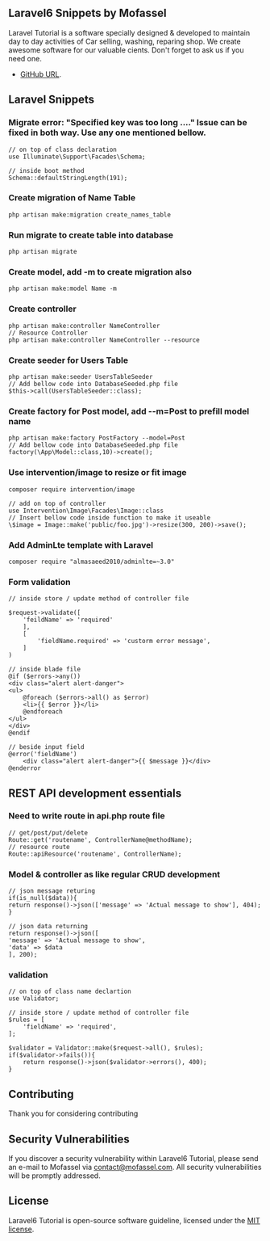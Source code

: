 ## Laravel6 Snippets by Mofassel

Laravel Tutorial is a software specially designed & developed to maintain day to day activities of Car selling, washing, reparing shop. We create awesome software for our valuable cients. Don't forget to ask us if you need one.

- [GitHub URL](https://github.com/mofasseldotcom/laravel-snippets).

## Laravel Snippets

### Migrate error: "Specified key was too long ...." Issue can be fixed in both way. Use any one mentioned bellow.

    // on top of class declaration
    use Illuminate\Support\Facades\Schema;

    // inside boot method
    Schema::defaultStringLength(191);

### Create migration of Name Table

    php artisan make:migration create_names_table

### Run migrate to create table into database

    php artisan migrate

### Create model, add -m to create migration also

    php artisan make:model Name -m

### Create controller

    php artisan make:controller NameController
    // Resource Controller
    php artisan make:controller NameController --resource

### Create seeder for Users Table

    php artisan make:seeder UsersTableSeeder
    // Add bellow code into DatabaseSeeded.php file
    $this->call(UsersTableSeeder::class);

### Create factory for Post model, add --m=Post to prefill model name

    php artisan make:factory PostFactory --model=Post
    // Add bellow code into DatabaseSeeded.php file
    factory(\App\Model::class,10)->create();

### Use intervention/image to resize or fit image

    composer require intervention/image

    // add on top of controller
    use Intervention\Image\Facades\Image::class
    // Insert bellow code inside function to make it useable
    \$image = Image::make('public/foo.jpg')->resize(300, 200)->save();

### Add AdminLte template with Laravel

    composer require "almasaeed2010/adminlte=~3.0"

### Form validation

    // inside store / update method of controller file

    $request->validate([
    	'feildName' => 'required'
    	],
    	[
    		'fieldName.required' => 'custorm error message',
    	]
    )

    // inside blade file
    @if ($errors->any())
    <div class="alert alert-danger">
    <ul>
    	@foreach ($errors->all() as $error)
    	<li>{{ $error }}</li>
    	@endforeach
    </ul>
    </div>
    @endif

    // beside input field
    @error('fieldName')
    	<div class="alert alert-danger">{{ $message }}</div>
    @enderror

## REST API development essentials

### Need to write route in api.php route file

    // get/post/put/delete
    Route::get('routename', ControllerName@methodName);
    // resource route
    Route::apiResource('routename', ControllerName);

### Model & controller as like regular CRUD development

    // json message returing
    if(is_null($data)){
    return response()->json(['message' => 'Actual message to show'], 404);
    }

    // json data returning
    return response()->json([
    'message' => 'Actual message to show',
    'data' => $data
    ], 200);

### validation

    // on top of class name declartion
    use Validator;

    // inside store / update method of controller file
    $rules = [
    	'fieldName' => 'required',
    ];

    $validator = Validator::make($request->all(), $rules);
    if($validator->fails()){
    	return response()->json($validator->errors(), 400);
    }

## Contributing

Thank you for considering contributing

## Security Vulnerabilities

If you discover a security vulnerability within Laravel6 Tutorial, please send an e-mail to Mofassel via [contact@mofassel.com](mailto:contact@mofassel.com). All security vulnerabilities will be promptly addressed.

## License

Laravel6 Tutorial is open-source software guideline, licensed under the [MIT license](https://opensource.org/licenses/MIT).
